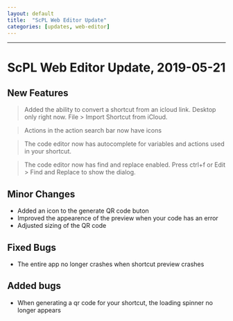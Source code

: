 ```yaml
---
layout: default
title:  "ScPL Web Editor Update"
categories: [updates, web-editor]
---
```

---

# ScPL Web Editor Update, 2019-05-21

## New Features

> Added the ability to convert a shortcut from an icloud link.
> Desktop only right now. File > Import Shortcut from iCloud.

> Actions in the action search bar now have icons

> The code editor now has autocomplete for variables and actions
> used in your shortcut.

> The code editor now has find and replace enabled. Press ctrl+f
> or Edit > Find and Replace to show the dialog.

## Minor Changes

- Added an icon to the generate QR code buton
- Improved the appearence of the preview when your code has an error
- Adjusted sizing of the QR code

## Fixed Bugs

- The entire app no longer crashes when shortcut preview crashes

## Added bugs

- When generating a qr code for your shortcut, the loading spinner no longer appears
